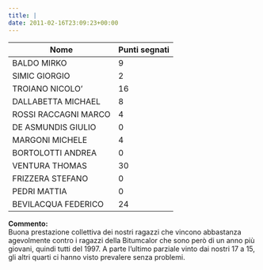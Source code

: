 ```yaml
---
title: |
date: 2011-02-16T23:09:23+00:00
---
```

| **Nome** | **Punti segnati** |
| -------- | ----------------- |
| BALDO MIRKO | 9 |
| SIMIC GIORGIO | 2 |
| TROIANO NICOLO’ | 16 |
| DALLABETTA MICHAEL | 8 |
| ROSSI RACCAGNI MARCO | 4 |
| DE ASMUNDIS GIULIO | 0 |
| MARGONI MICHELE | 4 |
| BORTOLOTTI ANDREA | 0 |
| VENTURA THOMAS | 30 |
| FRIZZERA STEFANO | 0 |
| PEDRI MATTIA | 0 |
| BEVILACQUA FEDERICO | 24 |

**Commento:**  
Buona prestazione collettiva dei nostri ragazzi che vincono abbastanza agevolmente contro i ragazzi della Bitumcalor che sono però di un anno più giovani, quindi tutti del 1997. A parte l’ultimo parziale vinto dai nostri 17 a 15, gli altri quarti ci hanno visto prevalere senza problemi.
